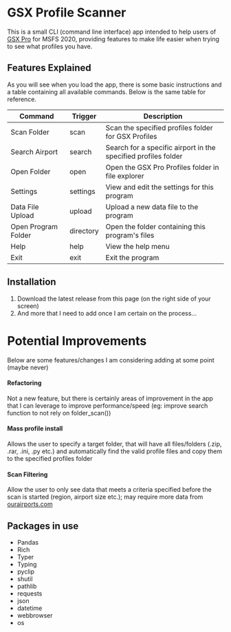 # GSX Profile Scanner

This is a small CLI (command line interface) app intended to help users of [GSX Pro](https://www.fsdreamteam.com/products_gsxpro.html) for MSFS 2020, providing features to make life easier when trying to see what profiles you have.

## Features Explained
As you will see when you load the app, there is some basic instructions and a table containing all available commands. Below is the same table for reference.

| Command             | Trigger  | Description                                                    |
| ------------------- | -------- | -------------------------------------------------------------- |
| Scan Folder         | scan     | Scan the specified profiles folder for GSX Profiles            |
| Search Airport      | search   | Search for a specific airport in the specified profiles folder |
| Open Folder         | open     | Open the GSX Pro Profiles folder in file explorer              |
| Settings            | settings | View and edit the settings for this program                    |
| Data File Upload    | upload   | Upload a new data file to the program                          |
| Open Program Folder | directory| Open the folder containing this program's files                |
| Help                | help     | View the help menu                                             |
| Exit                | exit     | Exit the program                                               |

## Installation

1. Download the latest release from this page (on the right side of your screen)
2. And more that I need to add once I am certain on the process...

# Potential Improvements

Below are some features/changes I am considering adding at some point (maybe never)

#### Refactoring

Not a new feature, but there is certainly areas of improvement in the app that I can leverage to improve performance/speed (eg: improve search function to not rely on folder_scan())

#### Mass profile install
Allows the user to specify a target folder, that will have all files/folders (.zip, .rar, .ini, .py etc.) and automatically find the valid profile files and copy them to the specified profiles folder

#### Scan Filtering
Allow the user to only see data that meets a criteria specified before the scan is started (region, airport size etc.); may require more data from [ourairports.com](https://ourairports.com/)

## Packages in use

- Pandas
- Rich
- Typer
- Typing
- pyclip
- shutil
- pathlib
- requests
- json
- datetime
- webbrowser
- os
